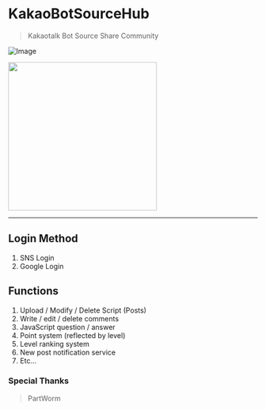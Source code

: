 # KakaoBotSourceHub
> Kakaotalk Bot Source Share Community

![Image](https://img.shields.io/badge/Hub-KakaoBotSource-pink.svg) 

<img src="https://raw.githubusercontent.com/sungbin5304/KakaoBotSourceHub/master/IMAGE/icon.png" width="300" height="300">

<hr>

## Login Method

1. SNS Login
2. Google Login

## Functions
1. Upload / Modify / Delete Script (Posts)
2. Write / edit / delete comments
3. JavaScript question / answer
4. Point system (reflected by level)
5. Level ranking system
6. New post notification service
7. Etc...

### Special Thanks
> PartWorm
